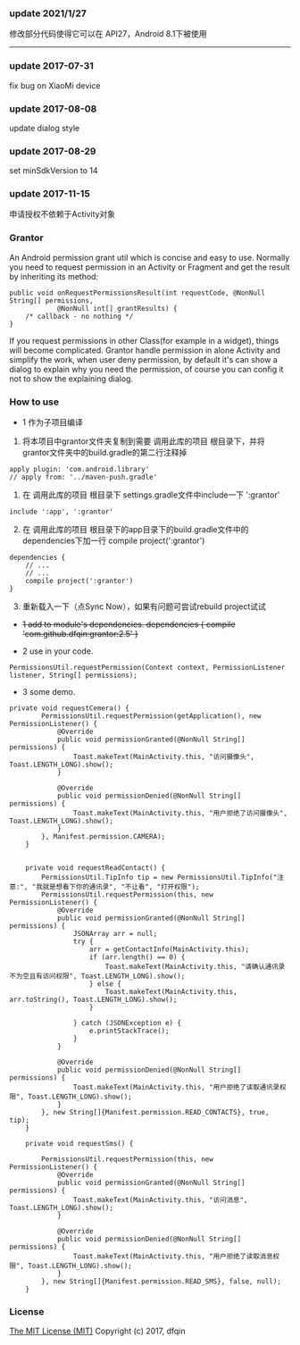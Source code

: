 ### update 2021/1/27
修改部分代码使得它可以在 API27，Android 8.1下被使用

---

### update 2017-07-31 
fix bug on XiaoMi device

### update 2017-08-08
update dialog style

### update 2017-08-29
set minSdkVersion to 14

### update 2017-11-15
申请授权不依赖于Activity对象

### Grantor
An Android permission grant util which is concise and easy to use. Normally you need to request permission in an Activity or Fragment and get the result by inheriting its method:
```
public void onRequestPermissionsResult(int requestCode, @NonNull String[] permissions,
            @NonNull int[] grantResults) {
	/* callback - no nothing */
}
```
If you request permissions in other Class(for example in a widget), things will become complicated. Grantor handle permission in alone Activity and simplify the work, when user deny permission,  by default it's can show a dialog to explain why you need the permission, of course you can config it not to show the explaining dialog.
### How to use
* 1 作为子项目编译

1) 将本项目中grantor文件夹复制到需要 调用此库的项目 根目录下，并将grantor文件夹中的build.gradle的第二行注释掉

```
apply plugin: 'com.android.library'
// apply from: '../maven-push.gradle'
```
  1) 在 调用此库的项目 根目录下 settings.gradle文件中include一下 ':grantor'
```
include ':app', ':grantor'
```
  2) 在 调用此库的项目 根目录下的app目录下的build.gradle文件中的dependencies下加一行 compile project(':grantor')

```
dependencies {
    // ...
    // ...
    compile project(':grantor')
} 
```
  3) 重新载入一下（点Sync Now），如果有问题可尝试rebuild project试试

* ~~1 add to module's dependencies.
dependencies {
      compile 'com.github.dfqin:grantor:2.5'
}~~

* 2 use in your code.
```
PermissionsUtil.requestPermission(Context context, PermissionListener listener, String[] permissions);
```
* 3 some demo.

```
private void requestCemera() {
        PermissionsUtil.requestPermission(getApplication(), new PermissionListener() {
            @Override
            public void permissionGranted(@NonNull String[] permissions) {
                Toast.makeText(MainActivity.this, "访问摄像头", Toast.LENGTH_LONG).show();
            }

            @Override
            public void permissionDenied(@NonNull String[] permissions) {
                Toast.makeText(MainActivity.this, "用户拒绝了访问摄像头", Toast.LENGTH_LONG).show();
            }
        }, Manifest.permission.CAMERA);
    }


    private void requestReadContact() {
        PermissionsUtil.TipInfo tip = new PermissionsUtil.TipInfo("注意:", "我就是想看下你的通讯录", "不让看", "打开权限");
        PermissionsUtil.requestPermission(this, new PermissionListener() {
            @Override
            public void permissionGranted(@NonNull String[] permissions) {
                JSONArray arr = null;
                try {
                    arr = getContactInfo(MainActivity.this);
                    if (arr.length() == 0) {
                        Toast.makeText(MainActivity.this, "请确认通讯录不为空且有访问权限", Toast.LENGTH_LONG).show();
                    } else {
                        Toast.makeText(MainActivity.this, arr.toString(), Toast.LENGTH_LONG).show();
                    }
    
                } catch (JSONException e) {
                    e.printStackTrace();
                }
            }
    
            @Override
            public void permissionDenied(@NonNull String[] permissions) {
                Toast.makeText(MainActivity.this, "用户拒绝了读取通讯录权限", Toast.LENGTH_LONG).show();
            }
        }, new String[]{Manifest.permission.READ_CONTACTS}, true, tip);
    }
    
    private void requestSms() {
    
        PermissionsUtil.requestPermission(this, new PermissionListener() {
            @Override
            public void permissionGranted(@NonNull String[] permissions) {
                Toast.makeText(MainActivity.this, "访问消息", Toast.LENGTH_LONG).show();
            }
    
            @Override
            public void permissionDenied(@NonNull String[] permissions) {
                Toast.makeText(MainActivity.this, "用户拒绝了读取消息权限", Toast.LENGTH_LONG).show();
            }
        }, new String[]{Manifest.permission.READ_SMS}, false, null);
    }

```
### License
[The MIT License (MIT)](http://opensource.org/licenses/MIT)
Copyright (c) 2017, dfqin